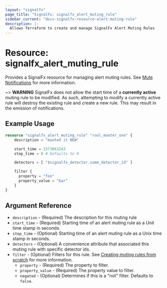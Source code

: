 ```yaml
---
layout: "signalfx"
page_title: "SignalFx: signalfx_alert_muting_rule"
sidebar_current: "docs-signalfx-resource-alert-muting-rule"
description: |-
  Allows Terraform to create and manage SignalFx Alert Muting Rules
---
```


# Resource: signalfx_alert_muting_rule

Provides a SignalFx resource for managing alert muting rules. See [Mute Notifications](https://docs.signalfx.com/en/latest/detect-alert/mute-notifications.html) for more information.

~> **WARNING** SignalFx does not allow the start time of a **currently active** muting rule to be modified. As such, attempting to modify a currently active rule will destroy the existing rule and create a new rule. This may result in the emission of notifications.

## Example Usage

```terraform
resource "signalfx_alert_muting_rule" "rool_mooter_one" {
    description = "mooted it NEW"

    start_time = 1573063243
    stop_time = 0 # Defaults to 0

    detectors = [ "$signalfx_detector.some_detector_id" ]

    filter {
      property = "foo"
      property_value = "bar"
    }
}
```

## Argument Reference

* `description` - (Required) The description for this muting rule
* `start_time` - (Required) Starting time of an alert muting rule as a Unit time stamp in seconds.
* `stop_time` - (Optional) Starting time of an alert muting rule as a Unix time stamp in seconds.
* `detectors` - (Optional) A convenience attribute that associated this muting rule with specific detector ids.
* `filter` - (Optional) Filters for this rule. See [Creating muting rules from scratch](https://docs.signalfx.com/en/latest/detect-alert/mute-notifications.html#rule-from-scratch) for more information.
  * `property` - (Required) The property to filter.
  * `property_value` - (Required) The property value to filter.
  * `negated` - (Optional) Determines if this is a "not" filter. Defaults to `false`.
